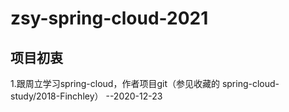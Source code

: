 # zsy-spring-cloud-2021

## 项目初衷
1.跟周立学习spring-cloud，作者项目git（参见收藏的 spring-cloud-study/2018-Finchley） --2020-12-23
